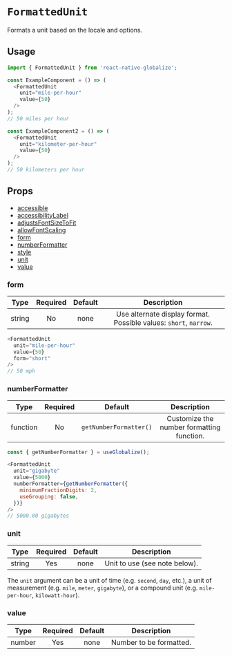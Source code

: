 # `FormattedUnit`

Formats a unit based on the locale and options.

## Usage

```js
import { FormattedUnit } from 'react-native-globalize';

const ExampleComponent = () => (
  <FormattedUnit
    unit="mile-per-hour"
    value={50}
  />
);
// 50 miles per hour

const ExampleComponent2 = () => (
  <FormattedUnit
    unit="kilometer-per-hour"
    value={50}
  />
);
// 50 kilometers per hour
```

## Props

- [accessible](https://facebook.github.io/react-native/docs/text#accessible)
- [accessibilityLabel](https://facebook.github.io/react-native/docs/text#accessibilitylabel)
- [adjustsFontSizeToFit](https://facebook.github.io/react-native/docs/text#adjustsfontsizetofit)
- [allowFontScaling](https://facebook.github.io/react-native/docs/text#allowfontscaling)
- [form](#form)
- [numberFormatter](#numberformatter)
- [style](https://facebook.github.io/react-native/docs/text#style)
- [unit](#unit)
- [value](#value)

### form

|  Type  | Required | Default | Description |
| :----: | :------: | :-----: | :---------: |
| string |    No    |   none  | Use alternate display format. Possible values: `short`, `narrow`. |

```js
<FormattedUnit
  unit="mile-per-hour"
  value={50}
  form="short"
/>
// 50 mph
```

### numberFormatter

|   Type   | Required |         Default        | Description |
| :------: | :------: | :--------------------: | :---------: |
| function |    No    | `getNumberFormatter()` | Customize the number formatting function. |

```js
const { getNumberFormatter } = useGlobalize();

<FormattedUnit
  unit="gigabyte"
  value={5000}
  numberFormatter={getNumberFormatter({
    minimumFractionDigits: 2,
    useGrouping: false,
  })}
/>
// 5000.00 gigabytes
```

### unit

|  Type   | Required | Default | Description |
| :-----: | :------: | :-----: | :---------: |
| string  |    Yes   |   none  | Unit to use (see note below). |

The `unit` argument can be a unit of time (e.g. `second`, `day`, etc.), a unit of measurement (e.g. `mile`, `meter`, `gigabyte`), or a compound unit (e.g. `mile-per-hour`, `kilowatt-hour`).

### value

|  Type   | Required | Default | Description |
| :-----: | :------: | :-----: | :---------: |
| number  |    Yes   |   none  | Number to be formatted. |
